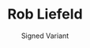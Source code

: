 ---
title: Rob Liefeld
issue: New Deadpool
issue_nr: 1
full_title: The Number Ones
subtitle: Signed Variant
release_date: July 2018
release_year: 2018
format: Misc
pages: 32
signed_by: Rob Liefeld
price: 69.99
---